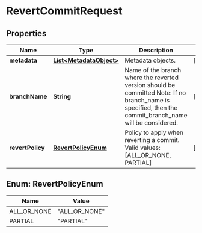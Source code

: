 

# RevertCommitRequest


## Properties

| Name | Type | Description | Notes |
|------------ | ------------- | ------------- | -------------|
|**metadata** | [**List&lt;MetadataObject&gt;**](MetadataObject.md) | Metadata objects. |  [optional] |
|**branchName** | **String** |    Name of the branch where the reverted version should be committed      Note: If no branch_name is specified, then the commit_branch_name will be considered. |  [optional] |
|**revertPolicy** | [**RevertPolicyEnum**](#RevertPolicyEnum) | Policy to apply when reverting a commit. Valid values: [ALL_OR_NONE, PARTIAL] |  [optional] |



## Enum: RevertPolicyEnum

| Name | Value |
|---- | -----|
| ALL_OR_NONE | &quot;ALL_OR_NONE&quot; |
| PARTIAL | &quot;PARTIAL&quot; |



